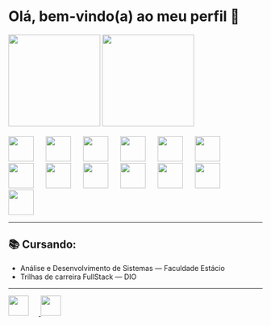 <h1>Olá, bem-vindo(a) ao meu perfil 👋</h1>

<div>
  <img style="height: 13em;" src="https://github-readme-stats.vercel.app/api?username=mtonholli&theme=dark&show_icons=true&hide_border=false&count_private=true" />
  <img style="height: 13em;" src="https://github-readme-stats.vercel.app/api/top-langs/?username=mtonholli&theme=dark&show_icons=true&hide_border=false&layout=compact&langs_count=9" />
</div>

<br />

<div>
  <!-- Tecnologias principais -->
  <img style="width: 50px; margin-right: 20px;" src="https://cdn.jsdelivr.net/gh/devicons/devicon/icons/git/git-original.svg" />
  <img style="width: 50px; margin-right: 20px;" src="https://cdn.jsdelivr.net/gh/devicons/devicon/icons/html5/html5-original.svg" />
  <img style="width: 50px; margin-right: 20px;" src="https://cdn.jsdelivr.net/gh/devicons/devicon/icons/css3/css3-original.svg" />
  <img style="width: 50px; margin-right: 20px;" src="https://cdn.jsdelivr.net/gh/devicons/devicon/icons/javascript/javascript-original.svg" />
  <img style="width: 50px; margin-right: 20px;" src="https://cdn.jsdelivr.net/gh/devicons/devicon/icons/typescript/typescript-original.svg" />
  <img style="width: 50px; margin-right: 20px;" src="https://cdn.jsdelivr.net/gh/devicons/devicon/icons/react/react-original.svg" />
  <img style="width: 50px; margin-right: 20px;" src="https://upload.wikimedia.org/wikipedia/commons/thumb/d/d5/Tailwind_CSS_Logo.svg/2560px-Tailwind_CSS_Logo.svg.png" />
  <img style="width: 50px; margin-right: 20px;" src="https://cdn.jsdelivr.net/gh/devicons/devicon/icons/bootstrap/bootstrap-original.svg" />
  <img style="width: 50px; margin-right: 20px;" src="https://img.icons8.com/ios7/600/FFFFFF/express-js.png" />
  <img style="width: 50px; margin-right: 20px;" src="https://cdn.jsdelivr.net/gh/devicons/devicon/icons/nodejs/nodejs-original.svg" />
  <img style="width: 50px; margin-right: 20px;" src="https://cdn.jsdelivr.net/gh/devicons/devicon/icons/python/python-original.svg" />
  <img style="width: 50px; margin-right: 20px;" src="https://icongr.am/devicon/django-plain.svg?size=128&color=ffffff" />
  <img style="width: 50px; margin-right: 20px;" src="https://icongr.am/devicon/dot-net-original.svg?size=128&color=currentColor" />
</div>

<hr />

<div>
  <h2>📚 Cursando:</h2>
  <ul>
    <li>Análise e Desenvolvimento de Sistemas — Faculdade Estácio</li>
    <li>Trilhas de carreira FullStack — DIO</li>
  </ul>
</div>

<hr />

<div>
  <!-- Redes sociais -->
  <a href="https://www.linkedin.com/in/matheus-t-a72332174/">
    <img style="width: 40px; margin-right: 20px;" src="https://www.svgrepo.com/show/157006/linkedin.svg" />
  </a>
  <a href="https://www.instagram.com/mtonholli/">
    <img style="width: 40px; margin-right: 20px;" src="https://upload.wikimedia.org/wikipedia/commons/thumb/a/a5/Instagram_icon.png/2048px-Instagram_icon.png" />
  </a>
</div>






